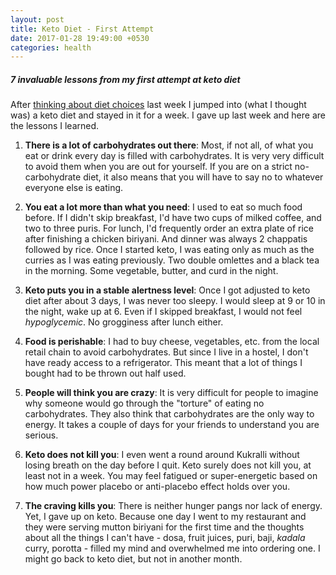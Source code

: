 ```yaml
---
layout: post
title: Keto Diet - First Attempt
date: 2017-01-28 19:49:00 +0530
categories: health
---
```


##### 7 invaluable lessons from my first attempt at keto diet #####

After [thinking about diet choices](/diet-thoughts/) last week I jumped into (what I thought was) a keto diet and stayed in it for a week. I gave up last week and here are the lessons I learned.

1. **There is a lot of carbohydrates out there**: Most, if not all, of what you eat or drink every day is filled with carbohydrates. It is very very difficult to avoid them when you are out for yourself. If you are on a strict no-carbohydrate diet, it also means that you will have to say no to whatever everyone else is eating.

2. **You eat a lot more than what you need**: I used to eat so much food before. If I didn't skip breakfast, I'd have two cups of milked coffee, and two to three puris. For lunch, I'd frequently order an extra plate of rice after finishing a chicken biriyani. And dinner was always 2 chappatis followed by rice. Once I started keto, I was eating only as much as the curries as I was eating previously. Two double omlettes and a black tea in the morning. Some vegetable, butter, and curd in the night.

3. **Keto puts you in a stable alertness level**: Once I got adjusted to keto diet after about 3 days, I was never too sleepy. I would sleep at 9 or 10 in the night, wake up at 6. Even if I skipped breakfast, I would not feel *hypoglycemic*. No grogginess after lunch either.

4. **Food is perishable**: I had to buy cheese, vegetables, etc. from the local retail chain to avoid carbohydrates. But since I live in a hostel, I don't have ready access to a refrigerator. This meant that a lot of things I bought had to be thrown out half used.

5. **People will think you are crazy**: It is very difficult for people to imagine why someone would go through the "torture" of eating no carbohydrates. They also think that carbohydrates are the only way to energy. It takes a couple of days for your friends to understand you are serious.

6. **Keto does not kill you**: I even went a round around Kukralli without losing breath on the day before I quit. Keto surely does not kill you, at least not in a week. You may feel fatigued or super-energetic based on how much power placebo or anti-placebo effect holds over you.

7. **The craving kills you**: There is neither hunger pangs nor lack of energy. Yet, I gave up on keto. Because one day I went to my restaurant and they were serving mutton biriyani for the first time and the thoughts about all the things I can't have - dosa, fruit juices, puri, baji, *kadala* curry, porotta - filled my mind and overwhelmed me into ordering one. I might go back to keto diet, but not in another month.